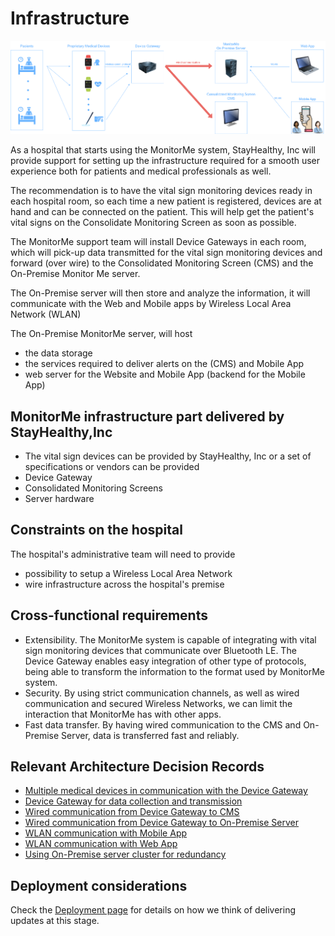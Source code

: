 # Infrastructure 

![infrastructure](https://github.com/ArchitectsEvolutionZone/MonitorMe/blob/main/resources/Infrastructure.png)

As a hospital that starts using the MonitorMe system, StayHealthy, Inc will provide support for setting up the infrastructure required for a smooth user experience both for patients and medical professionals as well. 

The recommendation is to have the vital sign monitoring devices ready in each hospital room, so each time a new patient is registered, devices are at hand and can be connected on the patient. This will help get the patient's vital signs on the Consolidate Monitoring Screen as soon as possible. 

The MonitorMe support team will install Device Gateways in each room, which will pick-up data transmitted for the vital sign monitoring devices and forward (over wire) to the Consolidated Monitoring Screen (CMS) and the On-Premise Monitor Me server. 

The On-Premise server will then store and analyze the information, it will communicate with the Web and Mobile apps by Wireless Local Area Network (WLAN) 

The On-Premise MonitorMe server, will host 
* the data storage
* the services required to deliver alerts on the (CMS) and Mobile App
* web server for the Website and Mobile App (backend for the Mobile App)

## MonitorMe infrastructure part delivered by StayHealthy,Inc 
- The vital sign devices can be provided by StayHealthy, Inc or a set of specifications or vendors can be provided
- Device Gateway
- Consolidated Monitoring Screens
- Server hardware

## Constraints on the hospital 
The hospital's administrative team will need to provide 
- possibility to setup a Wireless Local Area Network
- wire infrastructure across the hospital's premise

## Cross-functional requirements 
- Extensibility. The MonitorMe system is capable of integrating with vital sign monitoring devices that communicate over Bluetooth LE. The Device Gateway enables easy integration of other type of protocols, being able to transform the information to the format used by MonitorMe system.
- Security. By using strict communication channels, as well as wired communication and secured Wireless Networks, we can limit the interaction that MonitorMe has with other apps.
- Fast data transfer. By having wired communication to the CMS and On-Premise Server, data is transferred fast and reliably. 

## Relevant Architecture Decision Records 
- [Multiple medical devices in communication with the Device Gateway](https://github.com/ArchitectsEvolutionZone/MonitorMe/blob/main/3.ADR/ADR002-HL7TransmissionToDeviceGateway.md)
- [Device Gateway for data collection and transmission](https://github.com/ArchitectsEvolutionZone/MonitorMe/blob/main/3.ADR/ADR006-DeviceGateway.md) 
- [Wired communication from Device Gateway to CMS](https://github.com/ArchitectsEvolutionZone/MonitorMe/blob/main/3.ADR/ADR001-WiredCommunicationGatewayToCMS.md) 
- [Wired communication from Device Gateway to On-Premise Server](https://github.com/ArchitectsEvolutionZone/MonitorMe/blob/main/3.ADR/ADR003-WiredCommunicationGatewayToServer.md)
- [WLAN communication with Mobile App](https://github.com/ArchitectsEvolutionZone/MonitorMe/blob/main/3.ADR/ADR005-WLANReceiveAlertsFromServer.md)
- [WLAN communication with Web App](https://github.com/ArchitectsEvolutionZone/MonitorMe/blob/main/3.ADR/ADR004-WLANDataRequestsToServer.md)
- [Using On-Premise server cluster for redundancy](https://github.com/ArchitectsEvolutionZone/MonitorMe/blob/main/3.ADR/ADR011-OnPremServerCluster.md)

## Deployment considerations 
Check the [Deployment page](https://github.com/ArchitectsEvolutionZone/MonitorMe/blob/main/2.ArchitectureVisualization/Deployment.md) for details on how we think of delivering updates at this stage.
